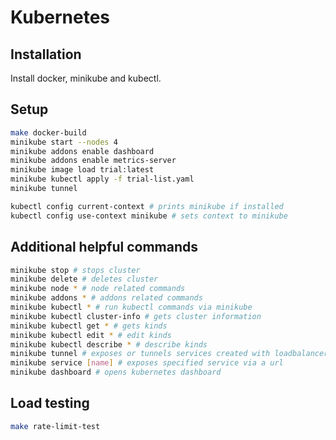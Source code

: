 # Kubernetes

## Installation
Install docker, minikube and kubectl.

## Setup
```bash
make docker-build
minikube start --nodes 4
minikube addons enable dashboard
minikube addons enable metrics-server
minikube image load trial:latest
minikube kubectl apply -f trial-list.yaml
minikube tunnel
```
```bash
kubectl config current-context # prints minikube if installed
kubectl config use-context minikube # sets context to minikube
```
## Additional helpful commands
```bash
minikube stop # stops cluster
minikube delete # deletes cluster
minikube node * # node related commands
minikube addons * # addons related commands
minikube kubectl * # run kubectl commands via minikube
minikube kubectl cluster-info # gets cluster information
minikube kubectl get * # gets kinds
minikube kubectl edit * # edit kinds
minikube kubectl describe * # describe kinds
minikube tunnel # exposes or tunnels services created with loadbalancer type
minikube service [name] # exposes specified service via a url
minikube dashboard # opens kubernetes dashboard
```

## Load testing
```bash
make rate-limit-test
```
